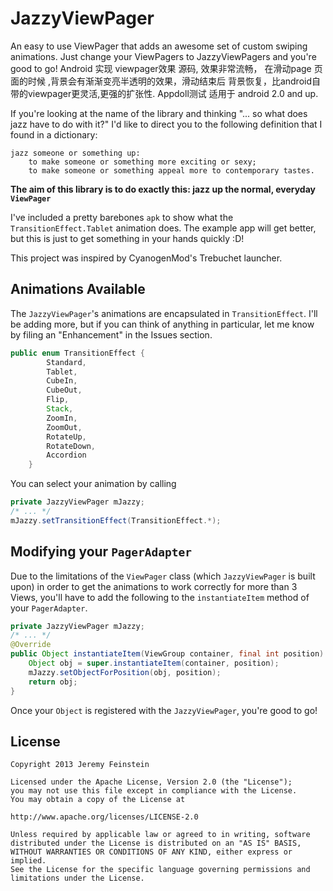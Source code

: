 JazzyViewPager
==============

An easy to use ViewPager that adds an awesome set of custom swiping animations. 
Just change your ViewPagers to JazzyViewPagers and you're good to go!
Android 实现 viewpager效果 源码, 效果非常流畅， 在滑动page 页面的时候 ,背景会有渐渐变亮半透明的效果，滑动结束后 背景恢复，比android自带的viewpager更灵活,更强的扩张性. Appdoll测试 适用于 android 2.0 and up.

If you're looking at the name of the library and thinking "... so what does jazz have to do with it?"
I'd like to direct you to the following definition that I found in a dictionary:

```
jazz someone or something up:
	to make someone or something more exciting or sexy;
	to make someone or something appeal more to contemporary tastes.
```

**The aim of this library is to do exactly this: jazz up the normal, everyday `ViewPager`**
	
I've included a pretty barebones `apk` to show what the `TransitionEffect.Tablet` animation does. 
The example app will get better, but this is just to get something in your hands quickly :D!

This project was inspired by CyanogenMod's Trebuchet launcher.

Animations Available
-------
The `JazzyViewPager`'s animations are encapsulated in `TransitionEffect`. I'll be adding more, but if you can think of anything 
in particular, let me know by filing an "Enhancement" in the Issues section.
```java
public enum TransitionEffect {
    	Standard,
		Tablet,
		CubeIn,
		CubeOut,
		Flip,
		Stack,
		ZoomIn,
		ZoomOut,
		RotateUp,
		RotateDown,
		Accordion
	}
```
You can select your animation by calling
```java
private JazzyViewPager mJazzy;
/* ... */
mJazzy.setTransitionEffect(TransitionEffect.*);
```


Modifying your `PagerAdapter`
-------
Due to the limitations of the `ViewPager` class (which `JazzyViewPager` is built upon) in order to get the animations to work correctly 
for more than 3 Views, you'll have to add the following to the `instantiateItem` method of your `PagerAdapter`.
```java
private JazzyViewPager mJazzy;
/* ... */
@Override
public Object instantiateItem(ViewGroup container, final int position) {
    Object obj = super.instantiateItem(container, position);
	mJazzy.setObjectForPosition(obj, position);
	return obj;
}
```
Once your `Object` is registered with the `JazzyViewPager`, you're good to go!

License
-------

    Copyright 2013 Jeremy Feinstein
    
    Licensed under the Apache License, Version 2.0 (the "License");
    you may not use this file except in compliance with the License.
    You may obtain a copy of the License at
    
    http://www.apache.org/licenses/LICENSE-2.0
    
    Unless required by applicable law or agreed to in writing, software
    distributed under the License is distributed on an "AS IS" BASIS,
    WITHOUT WARRANTIES OR CONDITIONS OF ANY KIND, either express or implied.
    See the License for the specific language governing permissions and
    limitations under the License.
